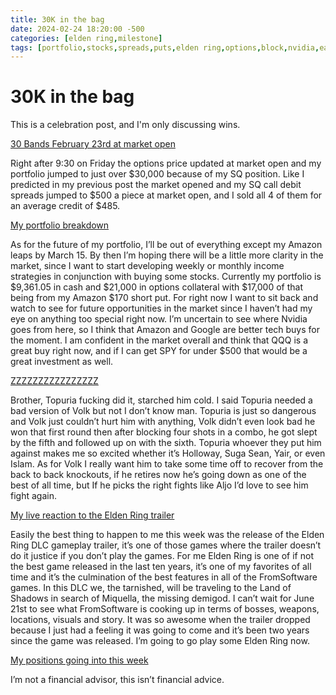 ```yaml
---
title: 30K in the bag
date: 2024-02-24 18:20:00 -500
categories: [elden ring,milestone]
tags: [portfolio,stocks,spreads,puts,elden ring,options,block,nvidia,earnings,topuria, ufc 298]
---
```


# 30K in the bag

This is a celebration post, and I'm only discussing wins. 

[30 Bands February 23rd at market open](/assets/30k02232024.png)

Right after 9:30 on Friday the options price updated at market open and my portfolio jumped to just over $30,000 because of my SQ position. Like I predicted in my previous post the market opened and my SQ call debit spreads jumped to $500 a piece at market open, and I sold all 4 of them for an average credit of $485.

[My portfolio breakdown](/assets/collateralbreakdown02232024.png)

As for the future of my portfolio, I’ll be out of everything except my Amazon leaps by March 15. By then I’m hoping there will be a little more clarity in the market, since I want to start developing weekly or monthly income strategies in conjunction with buying some stocks. Currently my portfolio is $9,361.05 in cash and $21,000 in options collateral with $17,000 of that being from my Amazon $170 short put. For right now I want to sit back and watch to see for future opportunities in the market since I haven’t had my eye on anything too special right now. I’m uncertain to see where Nvidia goes from here, so I think that Amazon and Google are better tech buys for the moment. I am  confident in the market overall and think that QQQ is a great buy right now, and if I can get SPY for under $500 that would be a great investment as well.

[ZZZZZZZZZZZZZZZZ](/assets/volkout.png)

Brother, Topuria fucking did it, starched him cold. I said Topuria needed a bad version of Volk but not I don’t know man. Topuria is just so dangerous and Volk just couldn’t hurt him with anything, Volk didn’t even look bad he won that first round then after blocking four shots in a combo, he got slept by the fifth and followed up on with the sixth. Topuria whoever they put him against makes me so excited whether it’s Holloway, Suga Sean, Yair, or even Islam. As for Volk I really want him to take some time off to recover from the back to back knockouts, if he retires now he’s going down as one of the best of all time, but If he picks the right fights like Aljo I’d love to see him fight again.

[My live reaction to the Elden Ring trailer](/assets/eldenreaction.png)

Easily the best thing to happen to me this week was the release of the Elden Ring DLC gameplay trailer, it’s one of those games where the trailer doesn’t do it justice if you don’t play the games. For me Elden Ring is one of if not the best game released in the last ten years, it’s one of my favorites of all time and it’s the culmination of the best features in all of the FromSoftware games. In this DLC we, the tarnished, will be traveling to the Land of Shadows in search of Miquella, the missing demigod. I can’t wait for June 21st to see what FromSoftware is cooking up in terms of bosses, weapons, locations, visuals and story. It was so awesome when the trailer dropped because I just had a feeling it was going to come and it’s been two years since the game was released. I’m going to go play some Elden Ring now.

[My positions going into this week](/assets/positions02262024.png)

I’m not a financial advisor, this isn’t financial advice.


